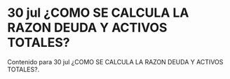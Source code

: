 # 30 jul  ¿COMO SE CALCULA LA RAZON DEUDA Y ACTIVOS TOTALES?

Contenido para 30 jul  ¿COMO SE CALCULA LA RAZON DEUDA Y ACTIVOS TOTALES?.